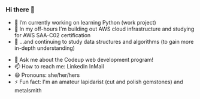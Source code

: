 ### Hi there 👋

<!--
**lauraldavis/lauraldavis** is a ✨ _special_ ✨ repository because its `README.md` (this file) appears on your GitHub profile.

Here are some ideas to get you started:-->

- 🔭 I’m currently working on learning Python (work project)
- 🌱 In my off-hours I'm building out AWS cloud infrastructure and studying for AWS SAA-C02 certification
- 🌱 ...and continuing to study data structures and algorithms (to gain more in-depth understanding)
<!-- - 👯 I’m looking to collaborate on ...-->
<!-- - 🤔 I’m looking for help with ...-->
- 💬 Ask me about the Codeup web development program!
- 📫 How to reach me: LinkedIn InMail
- 😄 Pronouns: she/her/hers
- ⚡ Fun fact: I'm an amateur lapidarist (cut and polish gemstones) and metalsmith

